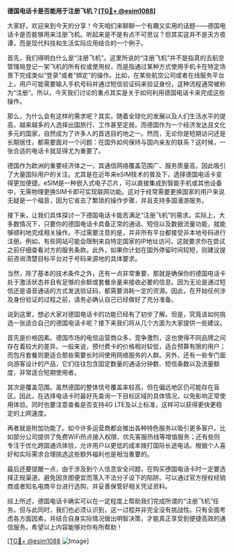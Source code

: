 **德国电话卡是否能用于注册飞机？[[TG💪+ @esim1088](https://t.me/s/esim1088)]**

大家好，欢迎来到今天的分享！今天咱们来聊聊一个有趣又实用的话题——德国电话卡是否能够用来注册飞机。听起来是不是有点不可思议？但其实这并不是天方夜谭，而是现代科技和生活实际应用结合的一个例子。

首先，我们得明白什么是“注册飞机”。这里所说的“注册飞机”并不是指真的去航空管理局登记一架飞机的所有权或使用权，而是指通过某种方式使用手机卡在特定场景下完成类似“登录”或者“绑定”的操作。比如，在某些航空公司或者在线服务平台上，用户可能需要输入手机号码并通过短信验证码来验证身份，这种流程通常被称为“注册”。所以，今天我们讨论的重点其实是关于如何利用德国电话卡来完成这些操作。

那么，为什么会有这样的需求呢？其实，随着全球化的发展以及人们生活水平的提高，越来越多的人选择出国旅行、工作甚至定居。而德国作为一个经济发达且文化多元的国家，自然成为了许多人的首选目的地之一。然而，无论你是短期访问还是长期居住，都需要面对一个问题：在国外如何保持与国内亲友的联系？这时候，一张合适的电话卡就显得尤为重要了。

德国作为欧洲的重要经济体之一，其通信网络覆盖范围广、服务质量高，因此吸引了大量国际用户的关注。尤其是在近年来eSIM技术的普及下，选择德国电话卡变得更加便捷。eSIM是一种嵌入式电子芯片，可以直接集成到智能手机或其他设备中，无需物理更换SIM卡即可实现联网功能。这对于经常需要更换国家的用户来说无疑是一个福音，因为它省去了繁琐的操作步骤，并且支持多国漫游服务。

接下来，让我们具体探讨一下德国电话卡能否满足“注册飞机”的需求。实际上，大多数情况下，只要你的德国电话卡具备正常的通话、短信以及数据流量功能，就能够顺利地完成相关操作。不过需要注意的是，并非所有平台都接受非本地号码进行注册。例如，有些网站可能会限制来自特定国家的IP地址访问，这就要求你在尝试之前仔细查看对方的服务条款。此外，如果你计划在国外停留时间较短，则建议提前咨询清楚目标平台对于号码来源地的具体要求。

当然，除了基本的技术条件之外，还有一点非常重要，那就是确保你的德国电话卡处于激活状态并且有足够的余额或套餐余量来接收必要的信息。因为无论是通过短信还是语音通话的方式发送验证码，都需要消耗一定的资源。因此，在开始任何涉及身份验证的过程之前，请务必确认自己已经做好了充分准备。

说到这里，想必大家对德国电话卡的功能已经有了初步了解。但是，究竟该如何挑选一张适合自己的德国电话卡呢？接下来我们将从几个方面为大家提供一些建议。

首先是价格因素。德国市场的电信运营商众多，竞争激烈，这也使得不同品牌之间存在着较大的差异。一般来说，预付费卡的价格相对较低，适合预算有限的用户；而包月套餐则更适合那些需要长时间使用网络服务的人群。另外，还有一些专门面向游客设计的产品，它们往往包含固定数量的通话分钟数、短信条数以及流量额度，非常适合短期使用者。

其次是覆盖范围。虽然德国的整体信号覆盖率较高，但在偏远地区仍可能存在盲区。因此，在选择电话卡时最好先查询一下目标区域的具体情况，以免影响正常使用体验。同时也要注意查看是否支持4G LTE及以上标准，这样可以获得更快更稳定的上网速度。

再者就是附加功能了。如今许多运营商都会推出各种特色服务以吸引更多客户。比如部分公司提供了免费WiFi热点接入权限、优先客服热线等增值服务；还有些则专注于优化跨国通讯体验，允许用户以更低的成本拨打国际长途电话。根据个人喜好和实际需求合理挑选这些额外福利也是相当重要的。

最后还要提醒一点，由于涉及到个人信息安全问题，在购买德国电话卡时一定要选择正规渠道。避免因贪图便宜而落入不法分子设下的陷阱。可以通过官方授权经销商或者知名电商平台进行选购，并妥善保管好相关凭证资料。

综上所述，德国电话卡确实可以在一定程度上帮助我们完成所谓的“注册飞机”任务。但与此同时，我们也必须认识到，这一过程并非完全没有挑战性。只有全面考虑各方面因素，并结合自身实际情况做出明智决策，才能真正享受到便捷高效的通信服务。希望以上内容能够对你有所帮助！

[[TG💪+ @esim1088](https://t.me/s/esim1088) ![Image](https://i.postimg.cc/4NQfJmqS/Snipaste-2025-05-13-00-14-12.png)]